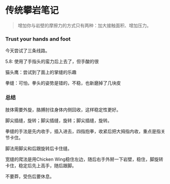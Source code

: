 # 传统攀岩笔记
> 增加你与岩壁的摩擦力的方式只有两种：加大接触面积、增加压力。


### Trust your hands and foot

今天尝试了三条线路。

5.8: 使用了手指头的蛮力后上去了，但手酸的很

猫头鹰：尝试到了面上的掌缝的乐趣

拳缝：可怕，拳头的姿势是错的，不稳，也新磨掉了几块皮



### 总结

肢体需要外旋，胳膊肘往身体内侧回收，这样稳定性更好。

脚尖插缝，旋转；脚尖插缝，旋转；脚尖插缝，旋转。

拳缝的手法是先内收手，插入进去，四指抱拳，收紧后把大拇指内收，重点是指关节卡住。

脚法用脚尖和后跟旋转后卡住缝。

宽缝的爬法是用Chicken Wing稳住左边，随后右手外掰一下岩壁，稳住，脚旋转卡住，稳定后先上高手，随后跟脚。



不要莽，受伤后要休息。

 